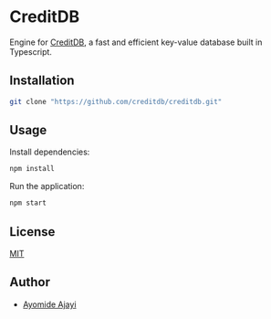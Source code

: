 # CreditDB

Engine for [CreditDB](https://github.com/creditdb), a fast and efficient key-value database built in Typescript.

## Installation

```sh
git clone "https://github.com/creditdb/creditdb.git"
```

## Usage

Install dependencies:

```sh
npm install
```

Run the application:
```sh
npm start
```

## License

[MIT](LICENSE)


##  Author
-   [Ayomide Ajayi](https://github.com/ayo-ajayi)